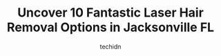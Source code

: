 ---
layout: ampstory
image: https://i0.wp.com/www.depkes.org/wp-content/uploads/2023/06/laser-hair-removal-0-in-jacksonville-fl-1685782148.png?resize=640,853
author: techidn
featured: false
description: Discover the impressive array of Laser Hair Removal options in Jacksonville FL, where you can find 10 of the largest Laser Hair Removal establishments in the area. From renowned classics to 
title: Uncover 10 Fantastic Laser Hair Removal Options in Jacksonville FL
cover:
   title: Uncover 10 Fantastic Laser Hair Removal Options in Jacksonville FL
   subtitle: Rickpate
   background: https://www.depkes.org/wp-content/uploads/2023/06/laser-hair-removal-0-in-jacksonville-fl-1685782148.png

pages: 
 - layout: thirds
   top: <h1>#1 Elements of Therapy</h1>
   bottom: "<p>Very unsatisfied,  my husband booked a couples massage for us today,we arrived a few mins late due to traffic, which we called and made them aware. Front desk check in wa</p>"
   background: https://www.depkes.org/wp-content/uploads/2023/06/laser-hair-removal-1-in-jacksonville-fl-1685782149.jpeg
   backgroundblur: true
 - layout: thirds
   top: <h1>#2 Eluma Laser and Aesthetics</h1>
   bottom: "<p>This is the first and only place Ill go. I usually see Ashley, who is a master at her craft, but recently flew in on a whim for a touch up and met Bailey. The office i</p>"
   background: https://www.depkes.org/wp-content/uploads/2023/06/laser-hair-removal-2-in-jacksonville-fl-1685782149.jpeg
   cta:
      link: https://www.depkes.org/blog/uncover-10-fantastic-laser-hair-removal-options-in-jacksonville-fl/
      text: Uncover 10 Fantastic Laser Hair Removal Options in Jacksonville FL
 - layout: thirds
   top: <h1>#3 Modern Aesthetic Centers</h1>
   bottom: "<p>11512 Lake Mead Ave UNIT 702, Jacksonville, FL 32256, United States</p>"
   background: https://www.depkes.org/wp-content/uploads/2023/06/laser-hair-removal-3-in-jacksonville-fl-1685782150.jpeg
   cta:
      link: https://www.depkes.org/blog/uncover-10-fantastic-laser-hair-removal-options-in-jacksonville-fl/
      text: Uncover 10 Fantastic Laser Hair Removal Options in Jacksonville FL
 - layout: thirds
   top: <h1>#4 Pure Harmony Med Spa</h1>
   bottom: "<p>1198 Beach Blvd Suite #8, Jacksonville Beach, FL 32250, United States</p>"
   background: https://images.unsplash.com/photo-1618005182384-a83a8bd57fbe?ixlib=rb-4.0.3&ixid=MnwxMjA3fDB8MHxwaG90by1wYWdlfHx8fGVufDB8fHx8&auto=format&fit=crop&w=640&h=853&q=80
   cta:
      link: https://www.depkes.org/blog/uncover-10-fantastic-laser-hair-removal-options-in-jacksonville-fl/
      text: Uncover 10 Fantastic Laser Hair Removal Options in Jacksonville FL
 - layout: thirds
   top: <h1>#5 Hello Smooth Med Spa</h1>
   bottom: "<p>155 Bartram Market Dr Ste 125, St Johns, FL 32259, United States</p>"
   background: https://images.unsplash.com/photo-1567095761054-7a02e69e5c43?ixlib=rb-4.0.3&ixid=MnwxMjA3fDB8MHxwaG90by1wYWdlfHx8fGVufDB8fHx8&auto=format&fit=crop&w=640&h=853&q=80
   cta:
      link: https://www.depkes.org/blog/uncover-10-fantastic-laser-hair-removal-options-in-jacksonville-fl/
      text: Uncover 10 Fantastic Laser Hair Removal Options in Jacksonville FL
 - layout: thirds
   top: <h1>#6 The Elements of Therapy</h1>
   bottom: "<p>13740 Beach Blvd #105, Jacksonville, FL 32224, United States</p>"
   background: https://images.unsplash.com/photo-1602536052359-ef94c21c5948?ixlib=rb-4.0.3&ixid=MnwxMjA3fDB8MHxwaG90by1wYWdlfHx8fGVufDB8fHx8&auto=format&fit=crop&w=640&h=853&q=80
   cta:
      link: https://www.depkes.org/blog/uncover-10-fantastic-laser-hair-removal-options-in-jacksonville-fl/
      text: Uncover 10 Fantastic Laser Hair Removal Options in Jacksonville FL
 - layout: thirds
   top: <h1>#7 Ageless Rejuvenation Center</h1>
   bottom: "<p>10210 San Jose Blvd Ste 4, Jacksonville, FL 32257, United States</p>"
   background: https://images.unsplash.com/photo-1518640467707-6811f4a6ab73?ixlib=rb-4.0.3&ixid=MnwxMjA3fDB8MHxwaG90by1wYWdlfHx8fGVufDB8fHx8&auto=format&fit=crop&w=640&h=853&q=80
   cta:
      link: https://www.depkes.org/blog/uncover-10-fantastic-laser-hair-removal-options-in-jacksonville-fl/
      text: Uncover 10 Fantastic Laser Hair Removal Options in Jacksonville FL
 - layout: thirds
   middle: Continue reading...
   background: https://images.unsplash.com/photo-1597773150796-e5c14ebecbf5?ixlib=rb-4.0.3&ixid=MnwxMjA3fDB8MHxwaG90by1wYWdlfHx8fGVufDB8fHx8&auto=format&fit=crop&w=640&h=853&q=80
   cta:
      link: https://www.depkes.org/blog/uncover-10-fantastic-laser-hair-removal-options-in-jacksonville-fl/
      text: Uncover 10 Fantastic Laser Hair Removal Options in Jacksonville FL
      
---